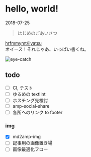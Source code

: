 # hello, world!

<time datetime="2018-07-25">2018-07-25</time>

> はじめのごあいさつ

[hrfmmymt/iiyatsu](https://github.com/hrfmmymt/iiyatsu)  
オイース！それじゃあ、いっぱい書くね。

![eye-catch](/static/img/posts/20180725.jpg=700x933)

## todo
- [ ] CI, テスト
- [ ] ゆるめの textlint
- [ ] ホスチング先検討
- [ ] amp-social-share
- [ ] 各所へのリンク to footer
### img
- [x] md2amp-img
- [ ] 記事用の画像置き場
- [ ] 画像最適化フロー
